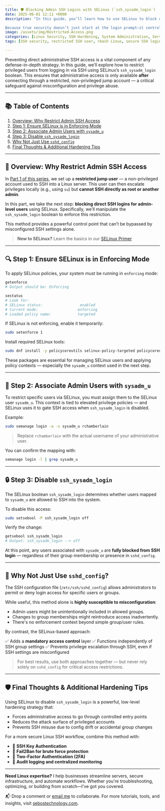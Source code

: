 ```yaml
---
title: 🛡️ Blocking Admin SSH Logins with SELinux (`ssh_sysadm_login`)
date: 2025-06-01 12:11 +0000
description: "In this guide, you’ll learn how to use SELinux to block direct SSH access for privileged users, enforcing access through a restricted jump account instead. By disabling the ssh_sysadm_login boolean and mapping users to the sysadm_u role, you gain a policy-enforced control point that hardens your system against misconfiguration, privilege abuse, and lateral movement.

Because true security doesn’t just start at the login prompt—it controls who gets there in the first place."
image: /assets/img/Restricted-Access.png
categories: [Linux Security, SSH Hardening, System Administration, Server Security, User Management]
tags: [SSH security, restricted SSH user, rbash Linux, secure SSH login, Linux sysadmin tips, SSH hardening practices, limiting SSH access, two-account SSH model, secure Linux configuration, SSH restricted shell]

---
```


Preventing direct administrative SSH access is a vital component of any defense-in-depth strategy. In this guide, we’ll explore how to restrict privileged users from logging in via SSH using SELinux’s `ssh_sysadm_login` boolean. This ensures that administrative access is only available **after** connecting through a restricted, non-privileged jump account — a critical safeguard against misconfiguration and privilege abuse.

---

## 📚 Table of Contents

1. [Overview: Why Restrict Admin SSH Access](#overview-why-restrict-admin-ssh-access)
2. [Step 1: Ensure SELinux is in Enforcing Mode](#step-1-ensure-selinux-is-in-enforcing-mode)
3. [Step 2: Associate Admin Users with `sysadm_u`](#step-2-associate-admin-users-with-sysadm_u)
4. [Step 3: Disable `ssh_sysadm_login`](#step-3-disable-ssh_sysadm_login)
5. [Why Not Just Use `sshd_config`](#why-not-just-use-sshd_config)
6. [Final Thoughts & Additional Hardening Tips](#final-thoughts--additional-hardening-tips)

---

## 🧭 Overview: Why Restrict Admin SSH Access

In [Part 1 of this series](https://richard-sebos.github.io/sebostechnology/posts/Restricted-Access/), we set up a **restricted jump user** — a non-privileged account used to SSH into a Linux server. This user can then escalate privileges locally (e.g., using `su`) but **cannot SSH directly as root or another admin**.

In this part, we take the next step: **blocking direct SSH logins for admin-level users** using SELinux. Specifically, we’ll manipulate the `ssh_sysadm_login` boolean to enforce this restriction.

This method provides a powerful control point that can’t be bypassed by misconfigured SSH settings alone.

> **New to SELinux?** Learn the basics in our [SELinux Primer](https://richard-sebos.github.io/sebostechnology/posts/SELinux-Basics/)

---

## 🔍 Step 1: Ensure SELinux is in Enforcing Mode

To apply SELinux policies, your system must be running in `enforcing` mode:

```bash
getenforce
# Output should be: Enforcing

sestatus
# Look for:
# SELinux status:                 enabled
# Current mode:                  enforcing
# Loaded policy name:            targeted
```

If SELinux is not enforcing, enable it temporarily:

```bash
sudo setenforce 1
```

Install required SELinux tools:

```bash
sudo dnf install -y policycoreutils selinux-policy-targeted policycoreutils-python-utils
```

These packages are essential for managing SELinux users and applying policy contexts — especially the `sysadm_u` context used in the next step.

---

## 👥 Step 2: Associate Admin Users with `sysadm_u`

To restrict specific users via SELinux, you must assign them to the SELinux user `sysadm_u`. This context is tied to elevated privilege policies — and SELinux uses it to gate SSH access when `ssh_sysadm_login` is disabled.

Example:

```bash
sudo semanage login -a -s sysadm_u rchamberlain
```

> Replace `rchamberlain` with the actual username of your administrative user.

You can confirm the mapping with:

```bash
semanage login -l | grep sysadm_u
```

---

## 🔒 Step 3: Disable `ssh_sysadm_login`

The SELinux boolean `ssh_sysadm_login` determines whether users mapped to `sysadm_u` are allowed to SSH into the system.

To disable this access:

```bash
sudo setsebool -P ssh_sysadm_login off
```

Verify the change:

```bash
getsebool ssh_sysadm_login
# Output: ssh_sysadm_login --> off
```

At this point, any users associated with `sysadm_u` are **fully blocked from SSH login** — regardless of their group membership or presence in `sshd_config`.

---

## 🧱 Why Not Just Use `sshd_config`?

The SSH configuration file (`/etc/ssh/sshd_config`) allows administrators to permit or deny login access for specific users or groups.

While useful, this method alone is **highly susceptible to misconfiguration**:

* Admin users might be unintentionally included in allowed groups.
* Changes to group memberships might reintroduce access inadvertently.
* There's no enforcement context beyond simple group/user rules.

By contrast, the SELinux-based approach:

✅ Adds a **mandatory access control** layer
✅ Functions independently of SSH group settings
✅ Prevents privilege escalation through SSH, even if SSH settings are misconfigured

> For best results, use both approaches together — but never rely solely on `sshd_config` for critical access restrictions.

---

## 🛡️ Final Thoughts & Additional Hardening Tips

Using SELinux to disable `ssh_sysadm_login` is a powerful, low-level hardening strategy that:

* Forces administrative access to go through controlled entry points
* Reduces the attack surface of privileged accounts
* Prevents SSH misuse due to config drift or accidental group changes

For a more secure Linux SSH workflow, combine this method with:

* 🔐 **SSH Key Authentication**
* 🚫 **Fail2Ban for brute force protection**
* 🔐 **Two-Factor Authentication (2FA)**
* 📜 **Audit logging and centralized monitoring**

---

**Need Linux expertise?** I help businesses streamline servers, secure infrastructure, and automate workflows. Whether you're troubleshooting, optimizing, or building from scratch—I've got you covered.  

📬 Drop a comment or [email me](mailto:info@sebostechnology.com) to collaborate. For more tutorials, tools, and insights, visit [sebostechnology.com](https://sebostechnology.com).